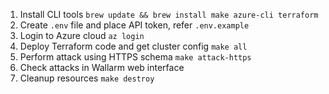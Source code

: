1. Install CLI tools `brew update && brew install make azure-cli terraform`
2. Create `.env` file and place API token, refer `.env.example`
3. Login to Azure cloud `az login`
4. Deploy Terraform code and get cluster config `make all`
5. Perform attack using HTTPS schema `make attack-https`
6. Check attacks in Wallarm web interface
7. Cleanup resources `make destroy`